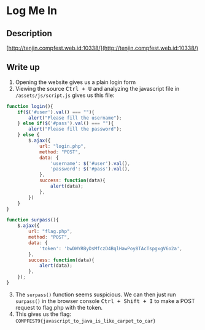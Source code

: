 Log Me In
=========

## Description
[http://tenjin.compfest.web.id:10338/](http://tenjin.compfest.web.id:10338/)

## Write up
1. Opening the website gives us a plain login form
2. Viewing the source <kbd>Ctrl + U</kbd> and analyzing the javascript file in `/assets/js/script.js` gives us this file:
```javascript
function login(){
	if($('#user').val() === ""){
		alert("Please fill the username");
	} else if($('#pass').val() === ""){
		alert("Please fill the password");
	} else {
		$.ajax({
			url: "login.php",
			method: "POST",
			data: {
				'username': $('#user').val(),
				'password': $('#pass').val(),
			},
			success: function(data){
				alert(data);
			},
		})
	}
}

function surpass(){
	$.ajax({
		url: "flag.php",
		method: "POST",
		data: {
			'token': 'bwDWYRByDsMfczD4BqlHawPoy8TAcTspgxgV6o2a',
		},
		success: function(data){
			alert(data);
		},
	});
}
```
3. The `surpass()` function seems suspicious. We can then just run `surpass()` in the browser console <kbd>Ctrl + Shift + I</kbd> to make a POST request to flag.php with the token.
4. This gives us the flag: `COMPFEST9{javascript_to_java_is_like_carpet_to_car}`
